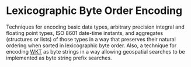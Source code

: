 # Lexicographic Byte Order Encoding

Techniques for encoding basic data types, arbitrary precision integral
and floating point types, ISO 8601 date-time instants, and aggregates
(structures or lists) of those types in a way that preserves their
natural ordering when sorted in lexicographic byte order. Also, a
technique for encoding
[WKT](https://en.wikipedia.org/wiki/Well-known_text) as byte strings
in a way allowing geospatial searches to be implemented as byte string
prefix searches.
